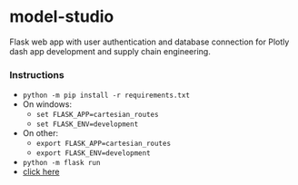 # model-studio
Flask web app with user authentication and database connection for Plotly dash app development and supply chain engineering.

### Instructions
- ```python -m pip install -r requirements.txt```
- On windows:
  - ```set FLASK_APP=cartesian_routes```
  - ```set FLASK_ENV=development```
- On other:
  - ```export FLASK_APP=cartesian_routes```
  - ```export FLASK_ENV=development```
- ```python -m flask run```
- [click here](http://127.0.0.1:5000/chart/)
